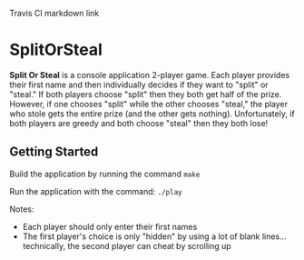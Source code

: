 Travis CI markdown link

# SplitOrSteal

**Split Or Steal** is a console application 2-player game. Each player provides their first name and then individually decides if they want to "split" or "steal." If both players choose "split" then they both get half of the prize. However, if one chooses "split" while the other chooses "steal," the player who stole gets the entire prize (and the other gets nothing). Unfortunately, if both players are greedy and both choose "steal" then they both lose!

## Getting Started

Build the application by running the command `make`

Run the application with the command: `./play`

Notes:

* Each player should only enter their first names
* The first player's choice is only "hidden" by using a lot of blank lines... technically, the second player can cheat by scrolling up
